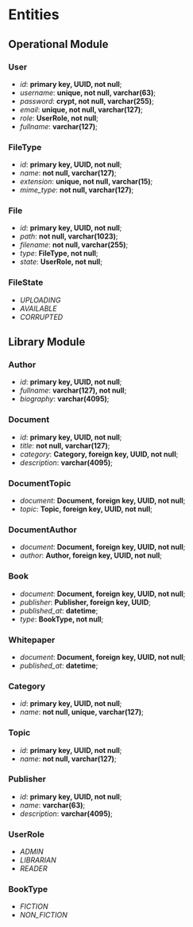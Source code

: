 # Entities

## Operational Module

### User

* _id_: __primary key, UUID, not null__;
* _username_: __unique, not null, varchar(63)__;
* _password_: __crypt, not null, varchar(255)__;
* _email_: __unique, not null, varchar(127)__;
* _role_: __UserRole, not null__;
* _fullname_: __varchar(127)__;

### FileType

* _id_: __primary key, UUID, not null__;
* _name_: __not null, varchar(127)__;
* _extension_: __unique, not null, varchar(15)__;
* _mime\_type_: __not null, varchar(127)__;

### File

* _id_: __primary key, UUID, not null__;
* _path_: __not null, varchar(1023)__;
* _filename_: __not null, varchar(255)__;
* _type_: __FileType, not null__;
* _state_: __UserRole, not null__;

### FileState

* _UPLOADING_
* _AVAILABLE_
* _CORRUPTED_

## Library Module

### Author

* _id_: __primary key, UUID, not null__;
* _fullname_: __varchar(127), not null__;
* _biography_: __varchar(4095)__;

### Document

* _id_: __primary key, UUID, not null__;
* _title_: __not null, varchar(127)__;
* _category_: __Category, foreign key, UUID, not null__;
* _description_: __varchar(4095)__;

### DocumentTopic

* _document_: __Document, foreign key, UUID, not null__;
* _topic_: __Topic, foreign key, UUID, not null__;

### DocumentAuthor

* _document_: __Document, foreign key, UUID, not null__;
* _author_: __Author, foreign key, UUID, not null__;

### Book

* _document_: __Document, foreign key, UUID, not null__;
* _publisher_: __Publisher, foreign key, UUID__;
* _published\_at_: __datetime__;
* _type_: __BookType, not null__;

### Whitepaper

* _document_: __Document, foreign key, UUID, not null__;
* _published\_at_: __datetime__;

### Category

* _id_: __primary key, UUID, not null__;
* _name_: __not null, unique, varchar(127)__;

### Topic

* _id_: __primary key, UUID, not null__;
* _name_: __not null, varchar(127)__;

### Publisher

* _id_: __primary key, UUID, not null__;
* _name_: __varchar(63)__;
* _description_: __varchar(4095)__;

### UserRole

* _ADMIN_
* _LIBRARIAN_
* _READER_

### BookType

* _FICTION_
* _NON\_FICTION_
